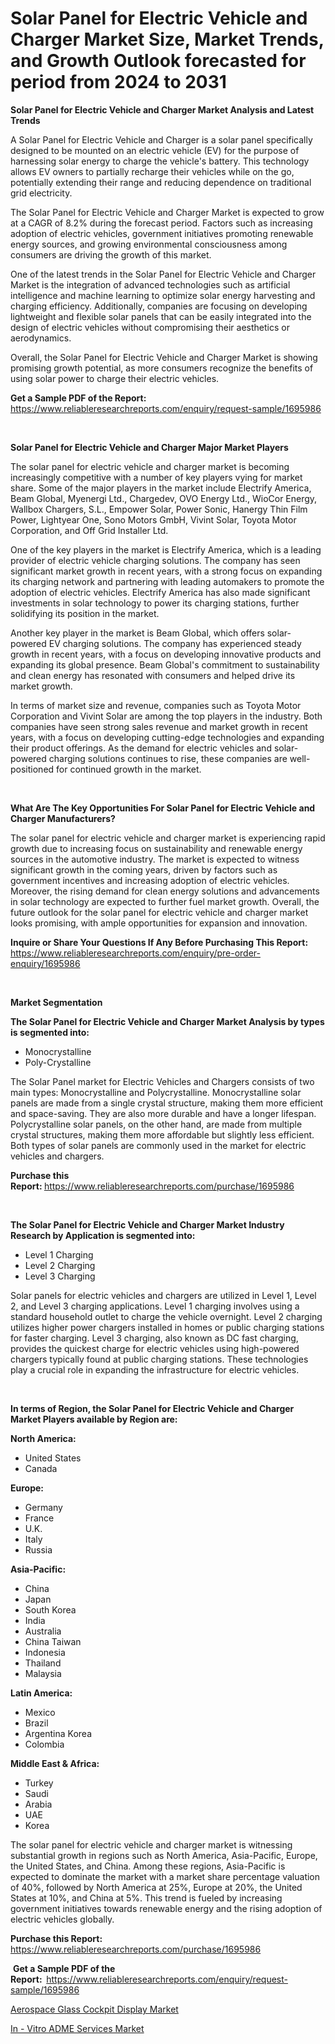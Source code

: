 <p><h1>Solar Panel for Electric Vehicle and Charger Market Size, Market Trends, and Growth Outlook forecasted for period from 2024 to 2031</h1></p><p><strong>Solar Panel for Electric Vehicle and Charger Market Analysis and Latest Trends</strong></p>
<p><p>A Solar Panel for Electric Vehicle and Charger is a solar panel specifically designed to be mounted on an electric vehicle (EV) for the purpose of harnessing solar energy to charge the vehicle's battery. This technology allows EV owners to partially recharge their vehicles while on the go, potentially extending their range and reducing dependence on traditional grid electricity.</p><p>The Solar Panel for Electric Vehicle and Charger Market is expected to grow at a CAGR of 8.2% during the forecast period. Factors such as increasing adoption of electric vehicles, government initiatives promoting renewable energy sources, and growing environmental consciousness among consumers are driving the growth of this market. </p><p>One of the latest trends in the Solar Panel for Electric Vehicle and Charger Market is the integration of advanced technologies such as artificial intelligence and machine learning to optimize solar energy harvesting and charging efficiency. Additionally, companies are focusing on developing lightweight and flexible solar panels that can be easily integrated into the design of electric vehicles without compromising their aesthetics or aerodynamics.</p><p>Overall, the Solar Panel for Electric Vehicle and Charger Market is showing promising growth potential, as more consumers recognize the benefits of using solar power to charge their electric vehicles.</p></p>
<p><strong>Get a Sample PDF of the Report:&nbsp;</strong> <a href="https://www.reliableresearchreports.com/enquiry/request-sample/1695986">https://www.reliableresearchreports.com/enquiry/request-sample/1695986</a></p>
<p>&nbsp;</p>
<p><strong>Solar Panel for Electric Vehicle and Charger Major Market Players</strong></p>
<p><p>The solar panel for electric vehicle and charger market is becoming increasingly competitive with a number of key players vying for market share. Some of the major players in the market include Electrify America, Beam Global, Myenergi Ltd., Chargedev, OVO Energy Ltd., WioCor Energy, Wallbox Chargers, S.L., Empower Solar, Power Sonic, Hanergy Thin Film Power, Lightyear One, Sono Motors GmbH, Vivint Solar, Toyota Motor Corporation, and Off Grid Installer Ltd.</p><p>One of the key players in the market is Electrify America, which is a leading provider of electric vehicle charging solutions. The company has seen significant market growth in recent years, with a strong focus on expanding its charging network and partnering with leading automakers to promote the adoption of electric vehicles. Electrify America has also made significant investments in solar technology to power its charging stations, further solidifying its position in the market.</p><p>Another key player in the market is Beam Global, which offers solar-powered EV charging solutions. The company has experienced steady growth in recent years, with a focus on developing innovative products and expanding its global presence. Beam Global's commitment to sustainability and clean energy has resonated with consumers and helped drive its market growth.</p><p>In terms of market size and revenue, companies such as Toyota Motor Corporation and Vivint Solar are among the top players in the industry. Both companies have seen strong sales revenue and market growth in recent years, with a focus on developing cutting-edge technologies and expanding their product offerings. As the demand for electric vehicles and solar-powered charging solutions continues to rise, these companies are well-positioned for continued growth in the market.</p></p>
<p>&nbsp;</p>
<p><strong>What Are The Key Opportunities For Solar Panel for Electric Vehicle and Charger Manufacturers?</strong></p>
<p><p>The solar panel for electric vehicle and charger market is experiencing rapid growth due to increasing focus on sustainability and renewable energy sources in the automotive industry. The market is expected to witness significant growth in the coming years, driven by factors such as government incentives and increasing adoption of electric vehicles. Moreover, the rising demand for clean energy solutions and advancements in solar technology are expected to further fuel market growth. Overall, the future outlook for the solar panel for electric vehicle and charger market looks promising, with ample opportunities for expansion and innovation.</p></p>
<p><strong>Inquire or Share Your Questions If Any Before Purchasing This Report:</strong> <a href="https://www.reliableresearchreports.com/enquiry/pre-order-enquiry/1695986">https://www.reliableresearchreports.com/enquiry/pre-order-enquiry/1695986</a></p>
<p>&nbsp;</p>
<p><strong>Market Segmentation</strong></p>
<p><strong>The Solar Panel for Electric Vehicle and Charger Market Analysis by types is segmented into:</strong></p>
<p><ul><li>Monocrystalline</li><li>Poly-Crystalline</li></ul></p>
<p><p>The Solar Panel market for Electric Vehicles and Chargers consists of two main types: Monocrystalline and Polycrystalline. Monocrystalline solar panels are made from a single crystal structure, making them more efficient and space-saving. They are also more durable and have a longer lifespan. Polycrystalline solar panels, on the other hand, are made from multiple crystal structures, making them more affordable but slightly less efficient. Both types of solar panels are commonly used in the market for electric vehicles and chargers.</p></p>
<p><strong>Purchase this Report:&nbsp;</strong><a href="https://www.reliableresearchreports.com/purchase/1695986">https://www.reliableresearchreports.com/purchase/1695986</a></p>
<p>&nbsp;</p>
<p><strong>The Solar Panel for Electric Vehicle and Charger Market Industry Research by Application is segmented into:</strong></p>
<p><ul><li>Level 1 Charging</li><li>Level 2 Charging</li><li>Level 3 Charging</li></ul></p>
<p><p>Solar panels for electric vehicles and chargers are utilized in Level 1, Level 2, and Level 3 charging applications. Level 1 charging involves using a standard household outlet to charge the vehicle overnight. Level 2 charging utilizes higher power chargers installed in homes or public charging stations for faster charging. Level 3 charging, also known as DC fast charging, provides the quickest charge for electric vehicles using high-powered chargers typically found at public charging stations. These technologies play a crucial role in expanding the infrastructure for electric vehicles.</p></p>
<p>&nbsp;</p>
<p><strong>In terms of Region, the Solar Panel for Electric Vehicle and Charger Market Players available by Region are:</strong></p>
<p>
    <p> <strong> North America: </strong>
        <ul>
            <li>United States</li>
            <li>Canada</li>
        </ul>
        </p> 
    <p> <strong> Europe: </strong>
        <ul>
            <li>Germany</li>
            <li>France</li>
            <li>U.K.</li>
            <li>Italy</li>
            <li>Russia</li>
        </ul>
        </p> 
    <p> <strong> Asia-Pacific: </strong>
        <ul>
            <li>China</li>
            <li>Japan</li>
            <li>South Korea</li>
            <li>India</li>
            <li>Australia</li>
            <li>China Taiwan</li>
            <li>Indonesia</li>
            <li>Thailand</li>
            <li>Malaysia</li>
        </ul>
        </p> 
    <p> <strong> Latin America: </strong>
        <ul>
            <li>Mexico</li>
            <li>Brazil</li>
            <li>Argentina Korea</li>
            <li>Colombia</li>
        </ul>
        </p> 
    <p> <strong> Middle East & Africa: </strong>
        <ul>
            <li>Turkey</li>
            <li>Saudi</li>
            <li>Arabia</li>
            <li>UAE</li>
            <li>Korea</li>
        </ul>
    </p>
    </p>
<p><p>The solar panel for electric vehicle and charger market is witnessing substantial growth in regions such as North America, Asia-Pacific, Europe, the United States, and China. Among these regions, Asia-Pacific is expected to dominate the market with a market share percentage valuation of 40%, followed by North America at 25%, Europe at 20%, the United States at 10%, and China at 5%. This trend is fueled by increasing government initiatives towards renewable energy and the rising adoption of electric vehicles globally.</p></p>
<p><strong>Purchase this Report: </strong><a href="https://www.reliableresearchreports.com/purchase/1695986">https://www.reliableresearchreports.com/purchase/1695986</a></p>
<p>&nbsp;<strong>Get a Sample PDF of the Report:&nbsp;&nbsp;</strong><a href="https://www.reliableresearchreports.com/enquiry/request-sample/1695986">https://www.reliableresearchreports.com/enquiry/request-sample/1695986</a></p>
<p><strong></strong></p>
<p><p><a href="https://issuu.com/reportprime-2/docs/aerospace-glass-cockpit-display-market-size-2030.p">Aerospace Glass Cockpit Display Market</a></p><p><a href="https://issuu.com/reportprime-2/docs/in-vitro-adme-services-market-size-2030.pptx">In - Vitro ADME Services Market</a></p></p>